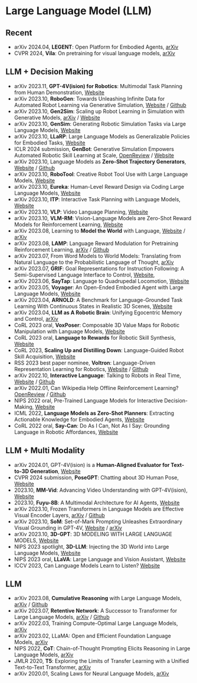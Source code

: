# Large Language Model (LLM)

## Recent
- arXiv 2024.04, **LEGENT**: Open Platform for Embodied Agents, [arXiv](https://arxiv.org/abs/2404.18243)
- CVPR 2024, **Vila**: On pretraining for visual language models, [arXiv](https://arxiv.org/abs/2312.07533)

## LLM + Decision Making
- arXiv 2023.11, **GPT-4V(ision) for Robotics**: Multimodal Task Planning from Human Demonstration, [Website](https://microsoft.github.io/GPT4Vision-Robot-Manipulation-Prompts/)
- arXiv 2023.10, **RoboGen**: Towards Unleashing Infinite Data for Automated Robot Learning via Generative Simulation, [Website](https://robogen-ai.github.io/) / [Github](https://github.com/Genesis-Embodied-AI/RoboGen)
- arXiv 2023.10, **Gen2Sim**: Scaling up Robot Learning in Simulation with Generative Models, [arXiv](https://arxiv.org/abs/2310.18308) / [Website](https://gen2sim.github.io/)
- arXiv 2023.10, **GenSim**: Generating Robotic Simulation Tasks via Large Language Models, [Website](https://liruiw.github.io/gensim/)
- arXiv 2023.10, **LLaRP**: Large Language Models as Generalizable Policies for Embodied Tasks, [Website](https://llm-rl.github.io/)
- ICLR 2024 submission, **GenBot**: Generative Simulation Empowers Automated Robotic Skill Learning at Scale, [OpenReview](https://openreview.net/forum?id=fZZ4ubttru) / [Website](https://generativesimulation.github.io/)
- arXiv 2023.10, Language Models as **Zero-Shot Trajectory Generators**, [Website](https://www.robot-learning.uk/language-models-trajectory-generators) / [Github](https://github.com/kwonathan/language-models-trajectory-generators)
- arXiv 2023.10, **RoboTool**: Creative Robot Tool Use with Large Language Models, [Website](https://creative-robotool.github.io/)
- arXiv 2023.10, **Eureka**: Human-Level Reward Design via Coding Large Language Models, [Website](https://eureka-research.github.io/)
- arXiv 2023.10, **ITP**: Interactive Task Planning with Language Models, [Website](https://wuphilipp.github.io/itp_site/)
- arXiv 2023.10, **VLP**: Video Language Planning, [Website](https://video-language-planning.github.io/)
- arXiv 2023.10, **VLM-RM**: Vision-Language Models are Zero-Shot Reward Models for Reinforcement Learning, [Website](https://sites.google.com/view/vlm-rm)
- arXiv 2023.08, Learning to **Model the World** with Language, [Website](https://dynalang.github.io/) / [arXiv](https://arxiv.org/abs/2308.01399)
- arXiv 2023.08, **LAMP**: Language Reward Modulation for Pretraining Reinforcement Learning, [arXiv](https://arxiv.org/abs/2308.12270) / [Github](https://github.com/ademiadeniji/lamp)
- arXiv 2023.07, From Word Models to World Models: Translating from Natural Language to the Probabilistic Language of Thought, [arXiv](https://arxiv.org/abs/2306.12672)
- arXiv 2023.07, **GRIF**: Goal Representations for Instruction Following: A Semi-Supervised Language Interface to Control, [Website](https://rail-berkeley.github.io/grif/),
- arXiv 2023.06, **SayTap**: Language to Quadrupedal Locomotion, [Website](https://saytap.github.io/)
- arXiv 2023.05, **Voyager**: An Open-Ended Embodied Agent with Large Language Models, [Website](https://voyager.minedojo.org/)
- arXiv 2023.04, **ARNOLD**: A Benchmark for Language-Grounded Task Learning With Continuous States in Realistic 3D Scenes, [Website](https://arnold-benchmark.github.io/)
- arXiv 2023.04, **LLM as A Robotic Brain**: Unifying Egocentric Memory and Control, [arXiv](https://arxiv.org/abs/2304.09349)
- CoRL 2023 oral, **VoxPoser**: Composable 3D Value Maps for Robotic Manipulation with Language Models, [Website](https://voxposer.github.io/)
- CoRL 2023 oral, **Language to Rewards** for Robotic Skill Synthesis, [Website](https://language-to-reward.github.io/)
- CoRL 2023, **Scaling Up and Distilling Down**: Language-Guided Robot Skill Acquisition, [Website](https://www.cs.columbia.edu/~huy/scalingup/)
- RSS 2023 best paper nominee, **Voltron**: Language-Driven Representation Learning for Robotics, [Website](https://sites.google.com/view/voltron-robotics) / [Github](https://github.com/siddk/voltron-robotics)
- arXiv 2022.10, **Interactive Language**: Talking to Robots in Real Time, [Website](https://interactive-language.github.io/) / [Github](https://github.com/google-research/language-table)
- arXiv 2022.01, Can Wikipedia Help Offline Reinforcement Learning? [OpenReview](https://openreview.net/forum?id=eHrqmewX1B-) / [Github](https://github.com/machelreid/can-wikipedia-help-offline-rl)
- NIPS 2022 oral, Pre-Trained Language Models for Interactive Decision-Making, [Website](https://shuangli-project.github.io/Pre-Trained-Language-Models-for-Interactive-Decision-Making/)
- ICML 2022, **Language Models as Zero-Shot Planners**: Extracting Actionable Knowledge for Embodied Agents, [Website](https://wenlong.page/language-planner/)
- CoRL 2022 oral, **Say-Can**: Do As I Can, Not As I Say: Grounding Language in Robotic Affordances, [Website](https://say-can.github.io/)

## LLM + Multi Modality
- arXiv 2024.01, GPT-4V(ision) is a **Human-Aligned Evaluator for Text-to-3D Generation**, [Website](https://gpteval3d.github.io/) 
- CVPR 2024 submission, **PoseGPT**: Chatting about 3D Human Pose, [Website](https://yfeng95.github.io/posegpt/)
- 2023.10, **MM-Vid**: Advancing Video Understanding with GPT-4V(ision), [Website](https://multimodal-vid.github.io/)
- 2023.10, **Fuyu-8B**: A Multimodal Architecture for AI Agents, [Website](https://www.adept.ai/blog/fuyu-8b)
- arXiv 2023.10, Frozen Transformers in Language Models are Effective Visual Encoder Layers, [arXiv](https://arxiv.org/abs/2310.12973) / [Github](https://github.com/ziqipang/LM4VisualEncoding)
- arXiv 2023.10, **SoM**: Set-of-Mark Prompting Unleashes Extraordinary Visual Grounding in GPT-4V, [Website](https://som-gpt4v.github.io/) / [arXiv](https://arxiv.org/abs/2310.11441)
- arXiv 2023.10, **3D-GPT**: 3D MODELING WITH LARGE LANGUAGE MODELS, [Website](https://chuny1.github.io/3DGPT/3dgpt.html)
- NIPS 2023 spotlight, **3D-LLM**: Injecting the 3D World into Large Language Models, [Website](https://vis-www.cs.umass.edu/3dllm/)
- NIPS 2023 oral, **LLaVA**: Large Language and Vision Assistant, [Website](https://llava-vl.github.io/)
- ICCV 2023, Can Language Models Learn to Listen? [Website](https://people.eecs.berkeley.edu/~evonne_ng/projects/text2listen/)

## LLM
- arXiv 2023.08, **Cumulative Reasoning** with Large Language Models, [arXiv](https://arxiv.org/abs/2308.04371) / [Github](https://github.com/iiis-ai/cumulative-reasoning)
- arXiv 2023.07, **Retentive Network**: A Successor to Transformer for Large Language Models, [arXiv](https://arxiv.org/abs/2307.08621) / [Github](https://github.com/microsoft/unilm)
- arXiv 2022.03, Training Compute-Optimal Large Language Models, [arXiv](https://arxiv.org/abs/2203.15556)
- arXiv 2023.02, LLaMA: Open and Efficient Foundation Language Models, [arXiv](https://arxiv.org/abs/2302.13971)
- NIPS 2022, **CoT**: Chain-of-Thought Prompting Elicits Reasoning in Large Language Models, [arXiv](https://arxiv.org/abs/2201.11903)
- JMLR 2020, **T5**: Exploring the Limits of Transfer Learning with a Unified Text-to-Text Transformer, [arXiv](https://arxiv.org/abs/1910.10683)
- arXiv 2020.01, Scaling Laws for Neural Language Models, [arXiv](https://arxiv.org/abs/2001.08361)
